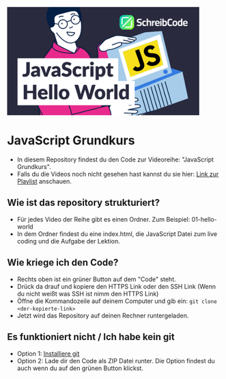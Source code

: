 <img src="https://github.com/SchreibCode/javascript-grundkurs-videos/blob/main/img/javascript-grundkurs-1.jpg" width="450" alt="Youtube Thumbnail"/>

# JavaScript Grundkurs

-   In diesem Repository findest du den Code zur Videoreihe: "JavaScript Grundkurs".
-   Falls du die Videos noch nicht gesehen hast kannst du sie hier:
    [Link zur Playlist](https://youtube.com/playlist?list=PL8BTCXcyT1WpsZQ2UVI1ULG3RumOqU_Mw) anschauen.

## Wie ist das repository strukturiert?

-   Für jedes Video der Reihe gibt es einen Ordner. Zum Beispiel: 01-hello-world
-   In dem Ordner findest du eine index.html, die JavaScript Datei zum live coding und die Aufgabe der Lektion.

## Wie kriege ich den Code?

-   Rechts oben ist ein grüner Button auf dem "Code" steht.
-   Drück da drauf und kopiere den HTTPS Link oder den SSH Link (Wenn du nicht weißt was SSH ist nimm den HTTPS Link)
-   Öffne die Kommandozeile auf deinem Computer und gib ein: `git clone <der-kopierte-link>`
-   Jetzt wird das Repository auf deinen Rechner runtergeladen.

## Es funktioniert nicht / Ich habe kein git

-   Option 1: [Installiere git](https://www.atlassian.com/de/git/tutorials/install-git)
-   Option 2: Lade dir den Code als ZIP Datei runter. Die Option findest du auch wenn du auf den grünen Button klickst.
